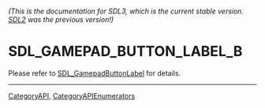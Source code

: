 ###### (This is the documentation for SDL3, which is the current stable version. [SDL2](https://wiki.libsdl.org/SDL2/) was the previous version!)
# SDL_GAMEPAD_BUTTON_LABEL_B

Please refer to [SDL_GamepadButtonLabel](SDL_GamepadButtonLabel) for details.

----
[CategoryAPI](CategoryAPI), [CategoryAPIEnumerators](CategoryAPIEnumerators)

